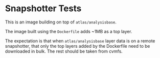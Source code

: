 Snapshotter Tests
===============

This is an image building on top of `atlas/analysisbase`.

The image built using the `Dockerfile` adds ~1MB as a top layer.

The expectation is that when `atlas/analysisbase` layer data is on
a remote snapshotter, that only the top layers added by the Dockerfile
need to be downloaded in bulk. The rest should be taken from cvmfs.


